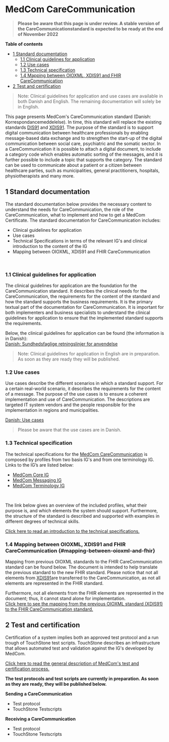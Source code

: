 # MedCom CareCommunication
><b>Please be aware that this page is under review. A stable version of the CareCommunicationstandard is expected to be ready at the end of November 2022 </b>


**Table of contents**
* [1 Standard documentation](#1-standard-documentation)
  * [1.1 Clinical guidelines for application](#11-clinical-guidelines-for-application)
  * [1.2 Use cases](#12-use-cases)
  * [1.3 Technical specification](#13-technical-specification)
  * [1.4 Mapping between OIOXML, XDIS91 and FHIR CareCommunication](#mapping-between-oioxml-and-fhir)
* [2 Test and certification](#2-test-and-certification)

> Note: Clinical guidelines for application and use cases are available in both Danish and English. The remaining documentation will solely be in English.

This page presents MedCom's CareCommunication standard (Danish: Korrespondancemeddelelse). In time, this standard will replace the existing standards <a href="https://svn.medcom.dk/svn/releases/Standarder/Den%20gode%20korrespondance/EDI/Dokumentation/" target="_blank">DIS91</a> and <a href="https://svn.medcom.dk/svn/releases/Standarder/Den%20gode%20korrespondance/XML/Dokumentation/" target="_blank">XDIS91</a>. The purpose of the standard is to support digital communication between healthcare professionals by enabling message-based data exchange and to strengthen the start-up of the digital communication between social care, psychiatric and the somatic sector. In a CareCommunication it is possible to attach a digital document, to include a category code which enables automatic sorting of the messages, and it is further possible to include a topic that supports the category. The standard can be used to communicate about a patient or a citizen between healthcare parties, such as municipalities, general practitioners, hospitals, physiotherapists and many more. 

## 1 Standard documentation 
The standard documentation below provides the necessary content to understand the needs for CareCommunication, the role of the CareCommunication, what to implement and how to get a MedCom Certificate. The standard documentation for CareCommunication includes:
  * Clinical guidelines for application
  * Use cases
  * Technical Specifications in terms of the relevant IG's and clinical introduction to the content of the IG
  * Mapping between OIOXML, XDIS91 and FHIR CareCommunication 
<p>&nbsp;</p>

### 1.1 Clinical guidelines for application 
The clinical guidelines for application are the foundation for the CareCommunication standard. It describes the clinical needs for the CareCommunication, the requirements for the content of the standard and how the standard supports the business requirements. It is the primary textual part of the documentation for CareCommunication. It is important for both implementers and business specialists to understand the clinical guidelines for application to ensure that the implemented standard supports the requirements.

Below, the clinical guidelines for application can be found (the information is in Danish):<br> 
[Danish: Sundhedsfaglige retningslinjer for anvendelse](assets/documents/Clinical-guidelines-DA.md) <br> 
 
 >Note: Clinical guidelines for application in English are in preparation. As soon as they are ready they will be published. 

<!-- [English: Clinical guidelines for application](assets/documents/Clinical-guidelines-ENG.md)  -->

### 1.2 Use cases
Use cases describe the different scenarios in which a standard support. For a certain real-world scenario, it describes the requirements for the content of a message. The purpose of the use cases is to ensure a coherent implementation and use of CareCommunication. The descriptions are targeted IT system vendors and the people responsible for the implementation in regions and municipalities.

<!-- The use cases for CareCommunication are qualified in collaboration with EPR and vendors catering to the municipalities. -->

[Danish: Use cases](assets/CareCommunication_use_cases_v2.0.0.pdf) 
> Please be aware that the use cases are in Danish. 


<!-- Below can the use cases in Danish and English be found:<br> 

[Danish: Use cases](assets/documents/UseCases-DA.md) <br> 
[English: Use cases](assets/documents/UseCases-ENG.md)  -->

### 1.3 Technical specification

The technical specifications for the <a href="https://build.fhir.org/ig/medcomdk/dk-medcom-carecommunication/" target="_blank">MedCom CareCommunication</a> is composed by profiles from two basis IG's and from one terminology IG. Links to the IG’s are listed below:
*	<a href="https://medcomfhir.dk/ig/core/index.html" target="_blank">MedCom Core IG</a>
*	<a href="https://medcomfhir.dk/ig/messaging/" target="_blank">MedCom Messaging IG</a>
*	<a href="https://medcomfhir.dk/ig/terminology/" target="_blank">MedCom Terminology IG</a>
<p>&nbsp;</p>

<!-- The profiles that are part of the technical specification for <a href="https://medcomfhir.dk/ig/carecommunication/" target="_blank">MedCom CareCommunication IG</a> are:  
*	<a href="https://medcomfhir.dk/ig/carecommunication/StructureDefinition-medcom-careCommunication-communication.html" target="_blank">MedComCareCommunication</a>
*	<a href="https://medcomfhir.dk/ig/carecommunication/StructureDefinition-medcom-careCommunication-message.html" target="_blank">MedComCareCommunicationMessage</a>
*	<a href="https://medcomfhir.dk/ig/carecommunication/StructureDefinition-medcom-careCommunication-messageHeader.html" target="_blank">MedComCareCommunicationMessageHeader </a>
<p>&nbsp;</p> -->

The link below gives an overview of the included profiles, what their purpose is, and which elements the system should support.
Furthermore, the structure of the standard is described and supported with examples in different degrees of technical skills.

[Click here to read an introduction to the technical specifications.](assets/documents/Intro-Technical-Spec-ENG.md)

### 1.4 Mapping between OIOXML, XDIS91 and FHIR CareCommunication {#mapping-between-oioxml-and-fhir}
Mapping from previous OIOXML standards to the FHIR CareCommunication standard can be found below. The document is intended to help translate the previous standard to the new FHIR standard. Please notice that not all elements from  <a href="https://svn.medcom.dk/svn/releases/Standarder/Den%20gode%20korrespondance/XML/Dokumentation/" target="_blank">XDIS91</a>are transferred to the CareCommunication, as not all elements are represented in the FHIR standard. 

Furthermore, not all elements from the FHIR elements are represented in the document; thus, it cannot stand alone for implementation.<br>
[Click here to see the mapping from the previous OIOXML standard (XDIS91) to the FHIR CareCommunication standard.](assets/documents/Map_between_OIOXML_FHIR.md)


## 2 Test and certification
Certification of a system implies both an approved test protocol and a run trough of TouchStone test scripts. TouchStone describes an infrastructure that allows automated test and validation against the IG's developed by MedCom.

<a href="https://medcomdk.github.io/MedComLandingPage/#3-test-and-certification" target="_blank">Click here to read the general description of MedCom's test and certification process.</a> 

<b>The test protocols and test scripts are currently in preparation. As soon as they are ready, they will be published below.</b>

**Sending a CareCommunication**
  * Test protocol
  * TouchStone Testscripts

**Receiving a CareCommunication**
  * Test protocol
  * TouchStone Testscripts


<!-- ## 3 Release Notes

[Updates in the latest release.](assets/documents/ReleaseNote-ENG.md) -->
